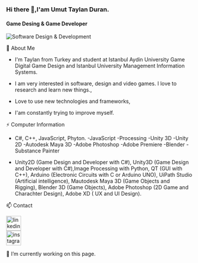 ### Hi there 👋,I'am Umut Taylan Duran.

#### Game Desing & Game Developer
![Software Design & Development](https://camo.githubusercontent.com/3aa437f9d92e1ee0c5058494163fb0baf80edcc56ea663e48e1db50d49ffe26f/68747470733a2f2f692e67697068792e636f6d2f6d656469612f53576f536b4e36447854737a71494b4571762f67697068792e77656270)

💬 About Me
- I'm Taylan from Turkey and student at Istanbul Aydin University Game Digital Game Design and Istanbul University Management Information Systems.
- I am very interested in software, design and video games. I love to research and learn new things.,

- Love to use new technologies and frameworks,
- I'am constantly trying to improve myself.


⚡ Computer Information
 - C#, C++, JavaScript, Phyton. 
-JavaScript
-Processing
-Unity 3D
-Unity 2D
-Autodesk Maya 3D
-Adobe Photoshop
-Adobe Premiere
-Blender
-Substance Painter

- Unity2D (Game Design and Developer with C#), Unity3D (Game Design and Developer with C#),Image Processing with Python, QT (GUI with C++), Arduino (Electronic Circuits with C or Arduino UNO), UiPath Studio (Artificial intelligence), Mautodesk Maya 3D (Game Objects and Rigging), Blender 3D (Game Objects), Adobe Photoshop (2D Game and Charachter Design), Adobe XD ( UX and UI Design).

📫 Contact

[<img src='https://camo.githubusercontent.com/f05ba276b98edd923b165d41bdbb27692b7835976393e7d2f0ee412ef9adf56b/68747470733a2f2f7777772e63616e676f6b636561736c616e2e636f6d2f63616e676f6b636561736c616e2f7374617469632f6c696e6b6564696e2e7376673f63616368655f64656c6574653d32' alt='linkedin' height='40'>](https://www.linkedin.com/in/umuttaylanduran/)       
[<img src='https://camo.githubusercontent.com/15fac66e9d46100fc2ed058c51cad4929569a9713d8d2827575e6931edd2ab72/68747470733a2f2f7777772e63616e676f6b636561736c616e2e636f6d2f63616e676f6b636561736c616e2f7374617469632f696e7374616772616d2e7376673f63616368655f64656c6574653d32' alt='instagram' height='40'>](https://www.instagram.com/taylandurannn/)         



🔭 I’m currently working on this page.  




<!--
**duhankosali/duhankosali** is a ✨ _special_ ✨ repository because its `README.md` (this file) appears on your GitHub profile.

Here are some ideas to get you started:

- 🔭 I’m currently working on ...
- 🌱 I’m currently learning ...
- 👯 I’m looking to collaborate on ...
- 🤔 I’m looking for help with ...
- 💬 Ask me about ...
- 📫 How to reach me: ...
- 😄 Pronouns: ...
- ⚡ Fun fact: ...
-->


<!--
**umuttaylanduran/umuttaylanduran** is a ✨ _special_ ✨ repository because its `README.md` (this file) appears on your GitHub profile.

Here are some ideas to get you started:

- 🔭 I’m currently working on ...
- 🌱 I’m currently learning ...
- 👯 I’m looking to collaborate on ...
- 🤔 I’m looking for help with ...
- 💬 Ask me about ...
- 📫 How to reach me: ...
- 😄 Pronouns: ...
- ⚡ Fun fact: ...
-->

